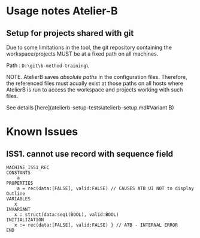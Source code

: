 
Usage notes Atelier-B
=====================


Setup for projects shared with git
---------------------------------

Due to some limitations in the tool, the git repository containing the workspace/projects MUST be at a fixed path on
all machines.

Path : `D:\git\b-method-training\`

NOTE. AtelierB saves *absolute paths* in the configuration files. Therefore, the referenced files must acually exist at those paths
on all hosts where AtelierB is run to access the workspace and projects working with such files.


See details [here](atelierb-setup-tests\atelierb-setup.md#Variant B)


Known Issues
============

## ISS1. cannot use record with sequence field

```
MACHINE ISS1_REC
CONSTANTS
    a
PROPERTIES
    a = rec(data:[FALSE], valid:FALSE) // CAUSES ATB UI NOT to display Outline 
VARIABLES
   x
INVARIANT
   x : struct(data:seq1(BOOL), valid:BOOL)    
INITIALIZATION
   x := rec(data:[FALSE], valid:FALSE) } // ATB - INTERNAL ERROR
END 
```
